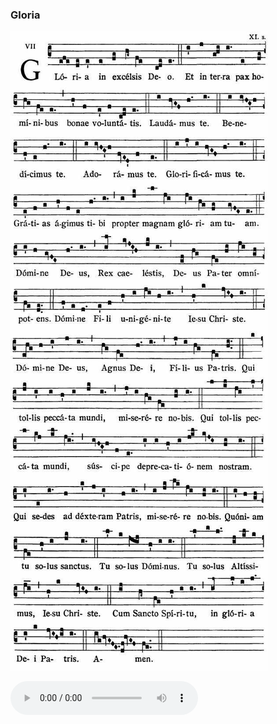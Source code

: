### Gloria

![](images/mass-ix-gloria.jpg)

<audio src="https://www.ccwatershed.org/audio/djc_09_gloria_mp3_1/download/" controls="controls"></audio>
